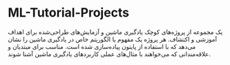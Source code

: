# ML-Tutorial-Projects
یک مجموعه از پروژه‌های کوچک یادگیری ماشین و آزمایش‌های طراحی‌شده برای اهداف آموزشی و اکتشاف. هر پروژه یک مفهوم یا الگوریتم خاص در یادگیری ماشین را نشان می‌دهد که با استفاده از پایتون پیاده‌سازی شده است. مناسب برای مبتدیان و علاقه‌مندانی که می‌خواهند با مثال‌های عملی کاربردهای یادگیری ماشین آشنا شوند.
